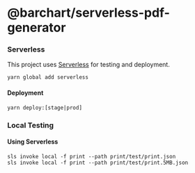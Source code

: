 # @barchart/serverless-pdf-generator

### Serverless

This project uses [Serverless](https://serverless.com/) for testing and deployment.

```shell
yarn global add serverless
```

#### Deployment

```shell
yarn deploy:[stage|prod]
```

### Local Testing

#### Using Serverless

```shell
sls invoke local -f print --path print/test/print.json
sls invoke local -f print --path print/test/print.5MB.json
```

